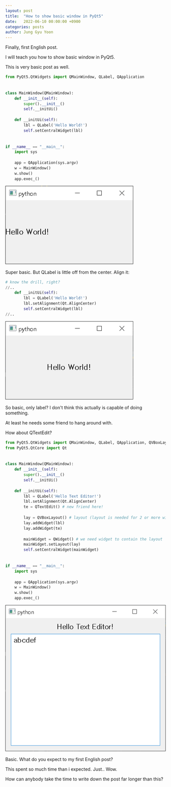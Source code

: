 ```yaml
---
layout: post
title:  "How to show basic window in PyQt5"
date:   2022-06-10 00:00:00 +0900
categories: posts
author: Jung Gyu Yoon
---
```

Finally, first English post.

I will teach you how to show basic window in PyQt5.

This is very basic post as well.

```python
from PyQt5.QtWidgets import QMainWindow, QLabel, QApplication


class MainWindow(QMainWindow):
    def __init__(self):
        super().__init__()
        self.__initUi()
        
    def __initUi(self):
        lbl = QLabel('Hello World!')
        self.setCentralWidget(lbl)
        

if __name__ == "__main__":
    import sys

    app = QApplication(sys.argv)
    w = MainWindow()
    w.show()
    app.exec_()
```

![example](/assets/images/pyqt_basic_window/1.png)

Super basic. But QLabel is little off from the center. Align it:

```python
# know the drill, right?
//..
    def __initUi(self):
        lbl = QLabel('Hello World!')
        lbl.setAlignment(Qt.AlignCenter)
        self.setCentralWidget(lbl)
//..
```

![example](/assets/images/pyqt_basic_window/2.png)

So basic, only label? I don't think this actually is capable of doing something.

At least he needs some friend to hang around with.

How about QTextEdit?

```python
from PyQt5.QtWidgets import QMainWindow, QLabel, QApplication, QVBoxLayout, QTextEdit, QWidget
from PyQt5.QtCore import Qt


class MainWindow(QMainWindow):
    def __init__(self):
        super().__init__()
        self.__initUi()

    def __initUi(self):
        lbl = QLabel('Hello Text Editor!')
        lbl.setAlignment(Qt.AlignCenter)
        te = QTextEdit() # new friend here!

        lay = QVBoxLayout() # layout (layout is needed for 2 or more widgets)
        lay.addWidget(lbl)
        lay.addWidget(te)

        mainWidget = QWidget() # we need widget to contain the layout
        mainWidget.setLayout(lay)
        self.setCentralWidget(mainWidget)


if __name__ == "__main__":
    import sys

    app = QApplication(sys.argv)
    w = MainWindow()
    w.show()
    app.exec_()
```

![example](/assets/images/pyqt_basic_window/3.png)

Basic. What do you expect to my first English post?

This spent so much time than i expected. Just.. Wow.

How can anybody take the time to write down the post far longer than this?


